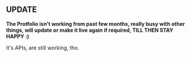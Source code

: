 ## UPDATE

**The Protfolio isn't working from past few months, really busy with other things, will update or make it live again if required, TILL THEN STAY HAPPY :)**

It's APIs, are still working, tho.
